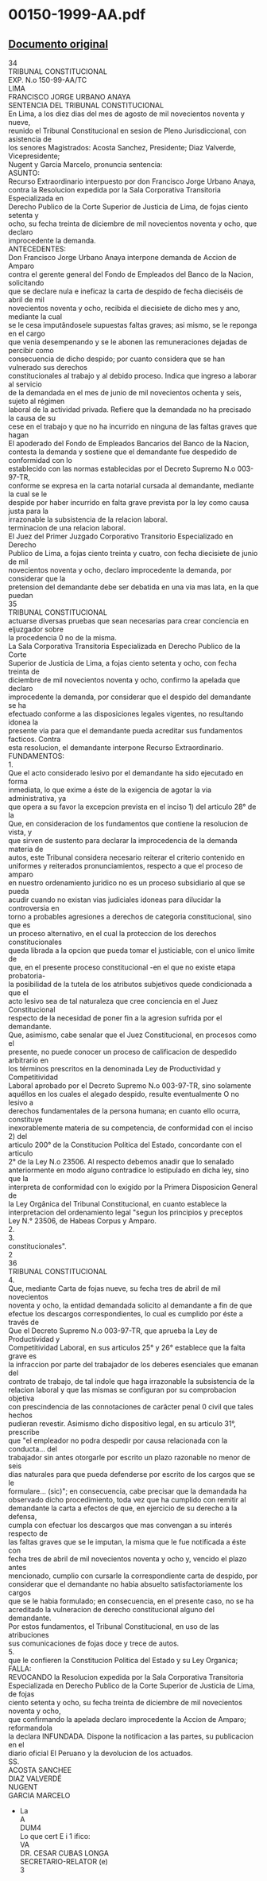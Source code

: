 
00150-1999-AA.pdf
=================
  
[Documento original](https://tc.gob.pe/jurisprudencia/1999/00150-1999-AA.pdf)  
---  
34  
TRIBUNAL CONSTITUCIONAL  
EXP. N.o 150-99-AA/TC  
LIMA  
FRANCISCO JORGE URBANO ANAYA  
SENTENCIA DEL TRIBUNAL CONSTITUCIONAL  
En Lima, a los diez dias del mes de agosto de mil novecientos noventa y nueve,  
reunido el Tribunal Constitucional en sesion de Pleno Jurisdiccional, con asistencia de  
los senores Magistrados: Acosta Sanchez, Presidente; Diaz Valverde, Vicepresidente;  
Nugent y Garcia Marcelo, pronuncia sentencia:  
ASUNTO:  
Recurso Extraordinario interpuesto por don Francisco Jorge Urbano Anaya,  
contra la Resolucion expedida por la Sala Corporativa Transitoria Especializada en  
Derecho Publico de la Corte Superior de Justicia de Lima, de fojas ciento setenta y  
ocho, su fecha treinta de diciembre de mil novecientos noventa y ocho, que declaro  
improcedente la demanda.  
ANTECEDENTES:  
Don Francisco Jorge Urbano Anaya interpone demanda de Accion de Amparo  
contra el gerente general del Fondo de Empleados del Banco de la Nacion, solicitando  
que se declare nula e ineficaz la carta de despido de fecha dieciséis de abril de mil  
novecientos noventa y ocho, recibida el diecisiete de dicho mes y ano, mediante la cual  
se le cesa imputândosele supuestas faltas graves; asi mismo, se le reponga en el cargo  
que venia desempenando y se le abonen las remuneraciones dejadas de percibir como  
consecuencia de dicho despido; por cuanto considera que se han vulnerado sus derechos  
constitucionales al trabajo y al debido proceso. Indica que ingreso a laborar al servicio  
de la demandada en el mes de junio de mil novecientos ochenta y seis, sujeto al régimen  
laboral de la actividad privada. Refiere que la demandada no ha precisado la causa de su  
cese en el trabajo y que no ha incurrido en ninguna de las faltas graves que hagan  
El apoderado del Fondo de Empleados Bancarios del Banco de la Nacion,  
contesta la demanda y sostiene que el demandante fue despedido de conformidad con lo  
establecido con las normas establecidas por el Decreto Supremo N.o 003-97-TR,  
conforme se expresa en la carta notarial cursada al demandante, mediante la cual se le  
despide por haber incurrido en falta grave prevista por la ley como causa justa para la  
irrazonable la subsistencia de la relacion laboral.  
terminacion de una relacion laboral.  
El Juez del Primer Juzgado Corporativo Transitorio Especializado en Derecho  
Publico de Lima, a fojas ciento treinta y cuatro, con fecha diecisiete de junio de mil  
novecientos noventa y ocho, declaro improcedente la demanda, por considerar que la  
pretension del demandante debe ser debatida en una via mas lata, en la que puedan  
35  
TRIBUNAL CONSTITUCIONAL  
actuarse diversas pruebas que sean necesarias para crear conciencia en eljuzgador sobre  
la procedencia 0 no de la misma.  
La Sala Corporativa Transitoria Especializada en Derecho Publico de la Corte  
Superior de Justicia de Lima, a fojas ciento setenta y ocho, con fecha treinta de  
diciembre de mil novecientos noventa y ocho, confirmo la apelada que declaro  
improcedente la demanda, por considerar que el despido del demandante se ha  
efectuado conforme a las disposiciones legales vigentes, no resultando idonea la  
presente via para que el demandante pueda acreditar sus fundamentos facticos. Contra  
esta resolucion, el demandante interpone Recurso Extraordinario.  
FUNDAMENTOS:  
1.  
Que el acto considerado lesivo por el demandante ha sido ejecutado en forma  
inmediata, lo que exime a éste de la exigencia de agotar la via administrativa, ya  
que opera a su favor la excepcion prevista en el inciso 1) del articulo 28° de la  
Que, en consideracion de los fundamentos que contiene la resolucion de vista, y  
que sirven de sustento para declarar la improcedencia de la demanda materia de  
autos, este Tribunal considera necesario reiterar el criterio contenido en  
uniformes y reiterados pronunciamientos, respecto a que el proceso de amparo  
en nuestro ordenamiento juridico no es un proceso subsidiario al que se pueda  
acudir cuando no existan vias judiciales idoneas para dilucidar la controversia en  
torno a probables agresiones a derechos de categoria constitucional, sino que es  
un proceso alternativo, en el cual la proteccion de los derechos constitucionales  
queda librada a la opcion que pueda tomar el justiciable, con el unico limite de  
que, en el presente proceso constitucional -en el que no existe etapa probatoria-  
la posibilidad de la tutela de los atributos subjetivos quede condicionada a que el  
acto lesivo sea de tal naturaleza que cree conciencia en el Juez Constitucional  
respecto de la necesidad de poner fin a la agresion sufrida por el demandante.  
Que, asimismo, cabe senalar que el Juez Constitucional, en procesos como el  
presente, no puede conocer un proceso de calificacion de despedido arbitrario en  
los términos prescritos en la denominada Ley de Productividad y Competitividad  
Laboral aprobado por el Decreto Supremo N.o 003-97-TR, sino solamente  
aquéllos en los cuales el alegado despido, resulte eventualmente O no lesivo a  
derechos fundamentales de la persona humana; en cuanto ello ocurra, constituye  
inexorablemente materia de su competencia, de conformidad con el inciso 2) del  
articulo 200° de la Constitucion Politica del Estado, concordante con el articulo  
2° de la Ley N.o 23506. Al respecto debemos anadir que lo senalado  
anteriormente en modo alguno contradice lo estipulado en dicha ley, sino que la  
interpreta de conformidad con lo exigido por la Primera Disposicion General de  
la Ley Orgânica del Tribunal Constitucional, en cuanto establece la  
interpretacion del ordenamiento legal "segun los principios y preceptos  
Ley N.° 23506, de Habeas Corpus y Amparo.  
2.  
3.  
constitucionales".  
2  
36  
TRIBUNAL CONSTITUCIONAL  
4.  
Que, mediante Carta de fojas nueve, su fecha tres de abril de mil novecientos  
noventa y ocho, la entidad demandada solicito al demandante a fin de que  
efectue los descargos correspondientes, lo cual es cumplido por éste a través de  
Que el Decreto Supremo N.o 003-97-TR, que aprueba la Ley de Productividad y  
Competitividad Laboral, en sus articulos 25° y 26° establece que la falta grave es  
la infraccion por parte del trabajador de los deberes esenciales que emanan del  
contrato de trabajo, de tal indole que haga irrazonable la subsistencia de la  
relacion laboral y que las mismas se configuran por su comprobacion objetiva  
con prescindencia de las connotaciones de carâcter penal 0 civil que tales hechos  
pudieran revestir. Asimismo dicho dispositivo legal, en su articulo 31°, prescribe  
que "el empleador no podra despedir por causa relacionada con la conducta... del  
trabajador sin antes otorgarle por escrito un plazo razonable no menor de seis  
dias naturales para que pueda defenderse por escrito de los cargos que se le  
formulare... (sic)"; en consecuencia, cabe precisar que la demandada ha  
observado dicho procedimiento, toda vez que ha cumplido con remitir al  
demandante la carta a efectos de que, en ejercicio de su derecho a la defensa,  
cumpla con efectuar los descargos que mas convengan a su interés respecto de  
las faltas graves que se le imputan, la misma que le fue notificada a éste con  
fecha tres de abril de mil novecientos noventa y ocho y, vencido el plazo antes  
mencionado, cumplio con cursarle la correspondiente carta de despido, por  
considerar que el demandante no habia absuelto satisfactoriamente los cargos  
que se le habia formulado; en consecuencia, en el presente caso, no se ha  
acreditado la vulneracion de derecho constitucional alguno del demandante.  
Por estos fundamentos, el Tribunal Constitucional, en uso de las atribuciones  
sus comunicaciones de fojas doce y trece de autos.  
5.  
que le confieren la Constitucion Politica del Estado y su Ley Organica;  
FALLA:  
REVOCANDO la Resolucion expedida por la Sala Corporativa Transitoria  
Especializada en Derecho Publico de la Corte Superior de Justicia de Lima, de fojas  
ciento setenta y ocho, su fecha treinta de diciembre de mil novecientos noventa y ocho,  
que confirmando la apelada declaro improcedente la Accion de Amparo; reformandola  
la declara INFUNDADA. Dispone la notificacion a las partes, su publicacion en el  
diario oficial El Peruano y la devolucion de los actuados.  
SS.  
ACOSTA SANCHEE  
DIAZ VALVERDÉ  
NUGENT  
GARCIA MARCELO  
- La  
A  
DUM4  
Lo que cert E i 1 ifico:  
VA  
DR. CESAR CUBAS LONGA  
SECRETARIO-RELATOR (e)  
3